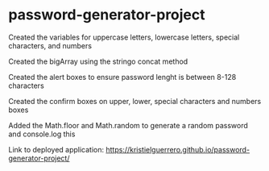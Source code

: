 # password-generator-project

Created the variables for uppercase letters, lowercase letters, special characters, and numbers 

Created the bigArray using the stringo concat method

Created the alert boxes to ensure password lenght is between 8-128 characters

Created the confirm boxes on upper, lower, special characters and numbers boxes

Added the Math.floor and Math.random to generate a random password and console.log this

Link to deployed application: https://kristielguerrero.github.io/password-generator-project/ 